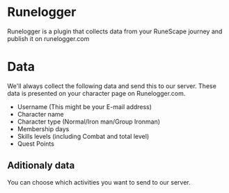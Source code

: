# Runelogger
Runelogger is a plugin that collects data from your RuneScape journey and publish it on runelogger.com

# Data
We'll always collect the following data and send this to our server. These data is presented on your character page on Runelogger.com.
* Username (This might be your E-mail address)
* Character name
* Character type (Normal/Iron man/Group Ironman)
* Membership days
* Skills levels (including Combat and total level)
* Quest Points

## Aditionaly data
You can choose which activities you want to send to our server.